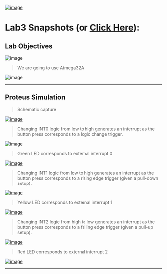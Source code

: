 

[![image](https://drive.google.com/uc?export=view&id=1_YGQ-gzeswWMduxpPEz-YbqObp3yRlcx)](https://drive.google.com/drive/folders/1bMTQ4eIcxL6zAKGowGj3Zcuzx2Qvd1C2)

# Lab3 Snapshots (or [Click Here](https://drive.google.com/drive/folders/1bMTQ4eIcxL6zAKGowGj3Zcuzx2Qvd1C2)):

## Lab Objectives

![image](https://drive.google.com/uc?export=view&id=1qsWNiCT4y2sVADLxippjPc-eZY7YU8Fe)

> We are going to use Atmega32A

![image](https://drive.google.com/uc?export=view&id=1jM_IZ1qaffwMQK12rpeLQ3_WyQQ8Vn79)

---

## Proteus Simulation

> Schematic capture

[![image](https://drive.google.com/file/d/1vUZHeUuAYCA4xGiWoDrQ_J6jXtIF44Vb/view)](https://drive.google.com/drive/folders/1bMTQ4eIcxL6zAKGowGj3Zcuzx2Qvd1C2)

> Changing INT0 logic from low to high generates an interrupt as the button press corresponds to a logic change trigger.

[![image](https://drive.google.com/file/d/1y3gGXkHTRfA88D_wP_QJH7DsgktFfw8N/view)](https://drive.google.com/drive/folders/1bMTQ4eIcxL6zAKGowGj3Zcuzx2Qvd1C2)

> Green LED corresponds to external interrupt 0

[![image](https://drive.google.com/file/d/1LFpnWhJWUyGlsIhlAFnYr-dApU1T3bwa/view)](https://drive.google.com/drive/folders/1bMTQ4eIcxL6zAKGowGj3Zcuzx2Qvd1C2)

> Changing INT1 logic from low to high generates an interrupt as the button press corresponds to a rising edge trigger (given a pull-down setup).

[![image](https://drive.google.com/file/d/1_Nnqnk-CpAK-Da8jcezBMg-PH4o9gZO6/view)](https://drive.google.com/drive/folders/1bMTQ4eIcxL6zAKGowGj3Zcuzx2Qvd1C2)

> Yellow LED corresponds to external interrupt 1

[![image](https://drive.google.com/file/d/1vn9zmN8KejeZUJPpsbxI4eyZv-N1g7H7/view)](https://drive.google.com/drive/folders/1bMTQ4eIcxL6zAKGowGj3Zcuzx2Qvd1C2)

> Changing INT2 logic from high to low generates an interrupt as the button press corresponds to a falling edge trigger (given a pull-up setup).

[![image](https://drive.google.com/file/d/1i4mNN6b76omUxLRwqysqgOKxYGF0YLJc/view)](https://drive.google.com/drive/folders/1bMTQ4eIcxL6zAKGowGj3Zcuzx2Qvd1C2)

> Red LED corresponds to external interrupt 2

[![image](https://drive.google.com/file/d/1a_RtskFukOUOzbzPXU_RR_Kv2neNXQcU/view)](https://drive.google.com/drive/folders/1bMTQ4eIcxL6zAKGowGj3Zcuzx2Qvd1C2)

---
